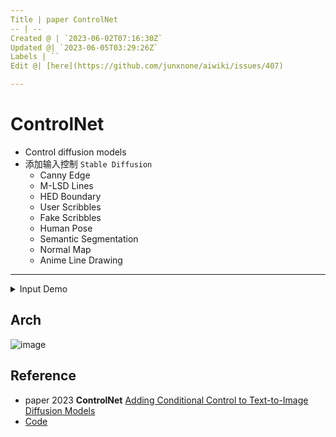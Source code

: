 ```yaml
---
Title | paper ControlNet
-- | --
Created @ | `2023-06-02T07:16:30Z`
Updated @| `2023-06-05T03:29:26Z`
Labels | ``
Edit @| [here](https://github.com/junxnone/aiwiki/issues/407)

---
```

# ControlNet

- Control diffusion models
- 添加输入控制 `Stable Diffusion`
  - Canny Edge
  - M-LSD Lines
  - HED Boundary
  - User Scribbles
  - Fake Scribbles
  - Human Pose
  - Semantic Segmentation
  - Normal Map
  - Anime Line Drawing


----
<details>
<summary>Input Demo</summary>

Input | Demo
-- | -- 
Canny Edge | ![image](https://github.com/junxnone/aiwiki/assets/2216970/dcdd5a02-a35c-44b1-b6a2-b2825a9ddc42)
M-LSD Lines | ![image](https://github.com/junxnone/aiwiki/assets/2216970/d408fbf7-b4f8-4c0e-acad-cb7a05a5bc57)
HED Boundary | ![image](https://github.com/junxnone/aiwiki/assets/2216970/de32f0a5-fe3e-4430-8626-cd87a53f005d)
User Scribbles | ![image](https://github.com/junxnone/aiwiki/assets/2216970/a3676b96-7cc0-475f-b072-486236a58017)
Fake Scribbles | ![image](https://github.com/junxnone/aiwiki/assets/2216970/b6aa8a41-0ade-4ce2-a265-b880c1edd316)
Human Pose | ![image](https://github.com/junxnone/aiwiki/assets/2216970/c051e8b1-58d5-4403-a684-4499b3a392e5)
Semantic Segmentation | ![image](https://github.com/junxnone/aiwiki/assets/2216970/42d72420-e133-41d9-8d31-2704c0b686d5)
Depth | ![image](https://github.com/junxnone/aiwiki/assets/2216970/553bcdfe-f457-4bfe-a60b-1ec0d02209a5)
Normal Map | ![image](https://github.com/junxnone/aiwiki/assets/2216970/f5ff8345-c389-4afe-91e6-11d2f16dbcc5)
Anime Line Drawing | ![image](https://github.com/junxnone/aiwiki/assets/2216970/7409623f-2585-47a8-9829-9081a1de1371)

</details>



## Arch

![image](https://github.com/junxnone/aiwiki/assets/2216970/9297539c-fd83-4014-ab46-fb77c148bed9)

## Reference
- paper 2023 **ControlNet** [Adding Conditional Control to Text-to-Image Diffusion Models](https://arxiv.org/abs/2302.05543)
- [Code](https://github.com/lllyasviel/ControlNet/tree/main)
